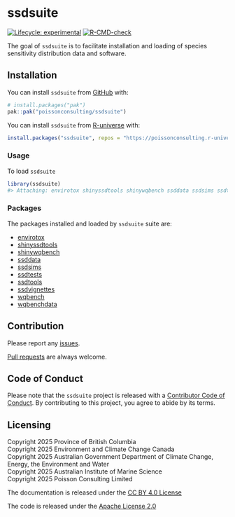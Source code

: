 
<!-- README.md is generated from README.Rmd. Please edit that file -->

# ssdsuite

<!-- badges: start -->

[![Lifecycle:
experimental](https://img.shields.io/badge/lifecycle-experimental-orange.svg)](https://lifecycle.r-lib.org/articles/stages.html#experimental)
[![R-CMD-check](https://github.com/poissonconsulting/ssdsuite/actions/workflows/R-CMD-check.yaml/badge.svg)](https://github.com/poissonconsulting/ssdsuite/actions/workflows/R-CMD-check.yaml)
<!-- badges: end -->

The goal of `ssdsuite` is to facilitate installation and loading of
species sensitivity distribution data and software.

## Installation

You can install `ssdsuite` from [GitHub](https://github.com/) with:

``` r
# install.packages("pak")
pak::pak("poissonconsulting/ssdsuite")
```

You can install `ssdsuite` from
[R-universe](https://poissonconsulting.r-universe.dev/builds) with:

``` r
install.packages("ssdsuite", repos = "https://poissonconsulting.r-universe.dev", type = "source")
```

### Usage

To load `ssdsuite`

``` r
library(ssdsuite)
#> Attaching: envirotox shinyssdtools shinywqbench ssddata ssdsims ssdtests ssdtools ssdvignettes wqbench wqbenchdata ssdsuite
```

### Packages

The packages installed and loaded by `ssdsuite` suite are:

- [envirotox](https://github.com/poissonconsulting/envirotox)
- [shinyssdtools](https://github.com/bcgov/shinyssdtools)
- [shinywqbench](https://github.com/poissonconsulting/shinywqbench/tree/dev)
- [ssddata](https://github.com/open-AIMS/ssddata)
- [ssdsims](https://github.com/poissonconsulting/ssdsims)
- [ssdtests](https://github.com/poissonconsulting/ssdtests)
- [ssdtools](https://github.com/poissonconsulting/ssdtools/tree/dev)
- [ssdvignettes](https://github.com/poissonconsulting/ssdvignettes)
- [wqbench](https://github.com/poissonconsulting/wqbench/tree/dev)
- [wqbenchdata](https://github.com/bcgov/wqbenchdata)

## Contribution

Please report any
[issues](https://github.com/poissonconsulting/ssdsuite/issues).

[Pull requests](https://github.com/poissonconsulting/ssdsuite/pulls) are
always welcome.

## Code of Conduct

Please note that the `ssdsuite` project is released with a [Contributor
Code of
Conduct](https://contributor-covenant.org/version/2/0/CODE_OF_CONDUCT.html).
By contributing to this project, you agree to abide by its terms.

## Licensing

Copyright 2025 Province of British Columbia  
Copyright 2025 Environment and Climate Change Canada  
Copyright 2025 Australian Government Department of Climate Change,
Energy, the Environment and Water  
Copyright 2025 Australian Institute of Marine Science  
Copyright 2025 Poisson Consulting Limited  

The documentation is released under the [CC BY 4.0
License](https://creativecommons.org/licenses/by/4.0/)

The code is released under the [Apache License
2.0](https://www.apache.org/licenses/LICENSE-2.0)
